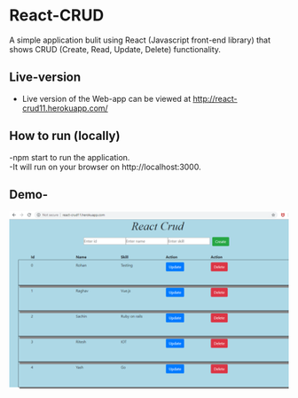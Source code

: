 # React-CRUD
A simple application bulit using React (Javascript front-end library) that shows CRUD (Create, Read, Update, Delete) functionality.

## Live-version
- Live version of the Web-app can be viewed at http://react-crud11.herokuapp.com/

## How to run (locally)
-npm start to run the application.</br>
-It will run on your browser on http://localhost:3000.

## Demo-
<img src="https://github.com/rahul2412/React-CRUD/blob/master/images/capture1.PNG" alt="Demo of application">


